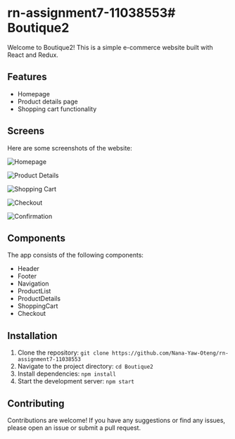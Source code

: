 # rn-assignment7-11038553# Boutique2

Welcome to Boutique2! This is a simple e-commerce website built with React and Redux.

## Features

- Homepage
- Product details page
- Shopping cart functionality


## Screens

Here are some screenshots of the website:

![Homepage](Boutique2/assets/ss1.jpg)

![Product Details](/Boutique2/assets/ss2.jpg)

![Shopping Cart](Boutique2/assets/ss3.jpg)

![Checkout](Boutique2/assets/ss4.jpg)

![Confirmation](Boutique2/assets/ss5.jpg)

## Components

The app consists of the following components:

- Header
- Footer
- Navigation
- ProductList
- ProductDetails
- ShoppingCart
- Checkout


## Installation

1. Clone the repository: `git clone https://github.com/Nana-Yaw-Oteng/rn-assignment7-11038553`
2. Navigate to the project directory: `cd Boutique2`
3. Install dependencies: `npm install`
4. Start the development server: `npm start`

## Contributing

Contributions are welcome! If you have any suggestions or find any issues, please open an issue or submit a pull request.
